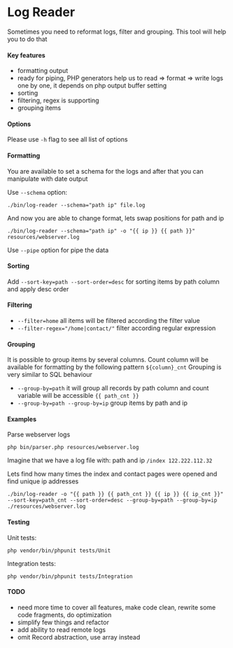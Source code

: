Log Reader
=================

Sometimes you need to reformat logs, filter and grouping. This tool will help you to do that

#### Key features

 * formatting output
 * ready for piping, PHP generators help us to read => format => write logs one by one, it depends on php output buffer setting
 * sorting
 * filtering, regex is supporting
 * grouping items
 
#### Options

Please use ``-h`` flag to see all list of options
 
#### Formatting

You are available to set a schema for the logs and after that you can manipulate with date output

Use ``--schema`` option:

``./bin/log-reader --schema="path ip" file.log``

And now you are able to change format, lets swap positions for path and ip

``./bin/log-reader --schema="path ip" -o "{{ ip }} {{ path }}" resources/webserver.log``

Use ``--pipe`` option for pipe the data

#### Sorting

Add ``--sort-key=path --sort-order=desc`` for sorting items by path column and apply desc order

#### Filtering

 * ``--filter=home`` all items will be filtered according the filter value
 * ``--filter-regex="/home|contact/"`` filter according regular expression
 
#### Grouping

It is possible to group items by several columns. Count column will be available for formatting by the following pattern ``${column}_cnt``
Grouping is very similar to SQL behaviour
 
 * ``--group-by=path`` it will group all records by path column and count variable will be accessible ``{{ path_cnt }}``
 * ``--group-by=path --group-by=ip`` group items by path and ip

#### Examples

Parse webserver logs

``php bin/parser.php resources/webserver.log`` 

Imagine that we have a log file with: path and ip ``/index 122.222.112.32``

Lets find how many times the index and contact pages were opened and find unique ip addresses

``./bin/log-reader -o "{{ path }} {{ path_cnt }} {{ ip }} {{ ip_cnt }}" --sort-key=path_cnt --sort-order=desc --group-by=path --group-by=ip ./resources/webserver.log``

#### Testing

Unit tests:

``php vendor/bin/phpunit tests/Unit``

Integration tests:

``php vendor/bin/phpunit tests/Integration``

#### TODO

 * need more time to cover all features, make code clean, rewrite some code fragments, do optimization
 * simplify few things and refactor
 * add ability to read remote logs
 * omit Record abstraction, use array instead
